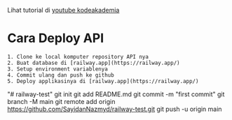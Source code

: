 Lihat tutorial di [youtube kodeakademia](https://www.youtube.com/watch?v=eBKV9cXwHqE&t=81s)
# Cara Deploy API
    1. Clone ke local komputer repository API nya
    2. Buat database di [railway.app](https://railway.app/)
    3. Setup environment variablenya
    4. Commit ulang dan push ke github
    5. Deploy applikasinya di [railway.app](https://railway.app/)
"# railway-test"  git init git add README.md git commit -m "first commit" git branch -M main git remote add origin https://github.com/SayidanNazmyd/railway-test.git git push -u origin main

